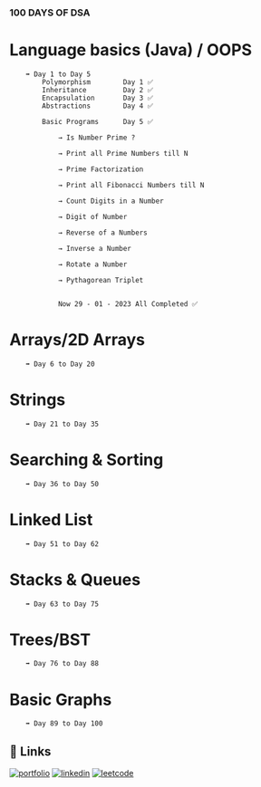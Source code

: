 ### 100 DAYS OF DSA

# Language basics (Java) / OOPS 

        ➡️ Day 1 to Day 5 
            Polymorphism        Day 1 ✅
            Inheritance         Day 2 ✅
            Encapsulation       Day 3 ✅
            Abstractions        Day 4 ✅

            Basic Programs      Day 5 ✅        

                → Is Number Prime ?

                → Print all Prime Numbers till N

                → Prime Factorization

                → Print all Fibonacci Numbers till N

                → Count Digits in a Number

                → Digit of Number

                → Reverse of a Numbers

                → Inverse a Number

                → Rotate a Number

                → Pythagorean Triplet


                Now 29 - 01 - 2023 All Completed ✅

# Arrays/2D Arrays  
        ➡️ Day 6 to Day 20 

# Strings 
        ➡️ Day 21 to Day 35

# Searching & Sorting
        ➡️ Day 36 to Day 50

# Linked List 
        ➡️ Day 51 to Day 62

# Stacks & Queues
        ➡️ Day 63 to Day 75
    
# Trees/BST
        ➡️ Day 76 to Day 88
    
# Basic Graphs
        ➡️ Day 89 to Day 100
    
   
   

## 🔗 Links
[![portfolio](https://img.shields.io/badge/my_portfolio-000?style=for-the-badge&logo=ko-fi&logoColor=white)](https://manukaushikk.github.io/Portfolio/)
[![linkedin](https://img.shields.io/badge/linkedin-0A66C2?style=for-the-badge&logo=linkedin&logoColor=white)](https://www.linkedin.com/in/manu-kaushik-430668220/)
[![leetcode](https://img.shields.io/badge/-LeetCode-FFA116?style=for-the-badge&logo=LeetCode&logoColor=black)](https://leetcode.com/codebymanuk/)



